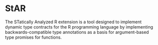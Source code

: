 # StAR
The STatically Analyzed R extension is a tool designed to implement dynamic type contracts for the R programming language by implementing backwards-compatible type annotations as a basis for argument-based type promises for functions.
